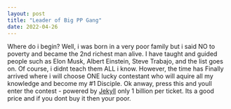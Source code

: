 ```yaml
---
layout: post
title: "Leader of Big PP Gang"
date: 2022-04-26
---
```


Where do i begin? Well, i was born in a very poor family but i said NO to poverty and became the 2nd richest man alive. I have taught and guided people such as Elon Musk, Albert Einstein, Steve Trabajo, and the list goes on. Of course, i didnt teach them ALL i know. However, the time has Finally arrived where i will choose ONE lucky contestant who will aquire all my knowledge and become my #1 Disciple. Ok anway, press this and youll enter the contest - powered by [Jekyll](http://jekyllrb.com) only 1 billion per ticket. Its a good price and if you dont buy it then your poor.
